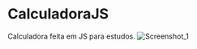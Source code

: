 # CalculadoraJS
Calculadora feita em JS para estudos.
![Screenshot_1](https://user-images.githubusercontent.com/84084794/137995400-4795147d-403f-4781-84d4-136054d1018e.png)

